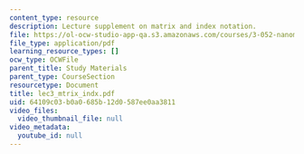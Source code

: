 ```yaml
---
content_type: resource
description: Lecture supplement on matrix and index notation.
file: https://ol-ocw-studio-app-qa.s3.amazonaws.com/courses/3-052-nanomechanics-of-materials-and-biomaterials-spring-2007/64109c03b0a0685b12d0587ee0aa3811_lec3_mtrix_indx.pdf
file_type: application/pdf
learning_resource_types: []
ocw_type: OCWFile
parent_title: Study Materials
parent_type: CourseSection
resourcetype: Document
title: lec3_mtrix_indx.pdf
uid: 64109c03-b0a0-685b-12d0-587ee0aa3811
video_files:
  video_thumbnail_file: null
video_metadata:
  youtube_id: null
---
```

